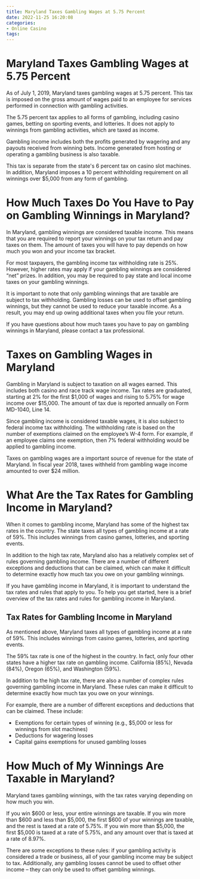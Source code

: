 ```yaml
---
title: Maryland Taxes Gambling Wages at 5.75 Percent
date: 2022-11-25 16:20:08
categories:
- Online Casino
tags:
---
```



#  Maryland Taxes Gambling Wages at 5.75 Percent

As of July 1, 2019, Maryland taxes gambling wages at 5.75 percent. This tax is imposed on the gross amount of wages paid to an employee for services performed in connection with gambling activities.

The 5.75 percent tax applies to all forms of gambling, including casino games, betting on sporting events, and lotteries. It does not apply to winnings from gambling activities, which are taxed as income.

Gambling income includes both the profits generated by wagering and any payouts received from winning bets. Income generated from hosting or operating a gambling business is also taxable.

This tax is separate from the state's 6 percent tax on casino slot machines. In addition, Maryland imposes a 10 percent withholding requirement on all winnings over $5,000 from any form of gambling.

#  How Much Taxes Do You Have to Pay on Gambling Winnings in Maryland?

In Maryland, gambling winnings are considered taxable income. This means that you are required to report your winnings on your tax return and pay taxes on them. The amount of taxes you will have to pay depends on how much you won and your income tax bracket.

For most taxpayers, the gambling income tax withholding rate is 25%. However, higher rates may apply if your gambling winnings are considered “net” prizes. In addition, you may be required to pay state and local income taxes on your gambling winnings.

It is important to note that only gambling winnings that are taxable are subject to tax withholding. Gambling losses can be used to offset gambling winnings, but they cannot be used to reduce your taxable income. As a result, you may end up owing additional taxes when you file your return.

If you have questions about how much taxes you have to pay on gambling winnings in Maryland, please contact a tax professional.

#  Taxes on Gambling Wages in Maryland

Gambling in Maryland is subject to taxation on all wages earned. This includes both casino and race track wage income. Tax rates are graduated, starting at 2% for the first $1,000 of wages and rising to 5.75% for wage income over $15,000. The amount of tax due is reported annually on Form MD-1040, Line 14.

Since gambling income is considered taxable wages, it is also subject to federal income tax withholding. The withholding rate is based on the number of exemptions claimed on the employee’s W-4 form. For example, if an employee claims one exemption, then 7% federal withholding would be applied to gambling income.

Taxes on gambling wages are a important source of revenue for the state of Maryland. In fiscal year 2018, taxes withheld from gambling wage income amounted to over $24 million.

#  What Are the Tax Rates for Gambling Income in Maryland?

When it comes to gambling income, Maryland has some of the highest tax rates in the country. The state taxes all types of gambling income at a rate of 59%. This includes winnings from casino games, lotteries, and sporting events.

In addition to the high tax rate, Maryland also has a relatively complex set of rules governing gambling income. There are a number of different exceptions and deductions that can be claimed, which can make it difficult to determine exactly how much tax you owe on your gambling winnings.

If you have gambling income in Maryland, it is important to understand the tax rates and rules that apply to you. To help you get started, here is a brief overview of the tax rates and rules for gambling income in Maryland.

## Tax Rates for Gambling Income in Maryland

As mentioned above, Maryland taxes all types of gambling income at a rate of 59%. This includes winnings from casino games, lotteries, and sporting events.

The 59% tax rate is one of the highest in the country. In fact, only four other states have a higher tax rate on gambling income. California (85%), Nevada (84%), Oregon (65%), and Washington (59%).

In addition to the high tax rate, there are also a number of complex rules governing gambling income in Maryland. These rules can make it difficult to determine exactly how much tax you owe on your winnings.

For example, there are a number of different exceptions and deductions that can be claimed. These include:

- Exemptions for certain types of winning (e.g., $5,000 or less for winnings from slot machines)
- Deductions for wagering losses
- Capital gains exemptions for unused gambling losses

#  How Much of My Winnings Are Taxable in Maryland?

Maryland taxes gambling winnings, with the tax rates varying depending on how much you win.

If you win $600 or less, your entire winnings are taxable. If you win more than $600 and less than $5,000, the first $600 of your winnings are taxable, and the rest is taxed at a rate of 5.75%. If you win more than $5,000, the first $5,000 is taxed at a rate of 5.75%, and any amount over that is taxed at a rate of 8.97%.

There are some exceptions to these rules: if your gambling activity is considered a trade or business, all of your gambling income may be subject to tax. Additionally, any gambling losses cannot be used to offset other income – they can only be used to offset gambling winnings.